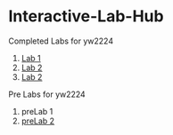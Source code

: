# Interactive-Lab-Hub

Completed Labs for yw2224

1. [Lab 1](./Labs/Lab1/writeup.md)
2. [Lab 2](./Labs/Lab2/writeup.md)
3. [Lab 2](./Labs/Lab3/writeup.md)

Pre Labs for yw2224

1. preLab 1
2. [preLab 2](./preLabs/preLab2/writeup.md)
